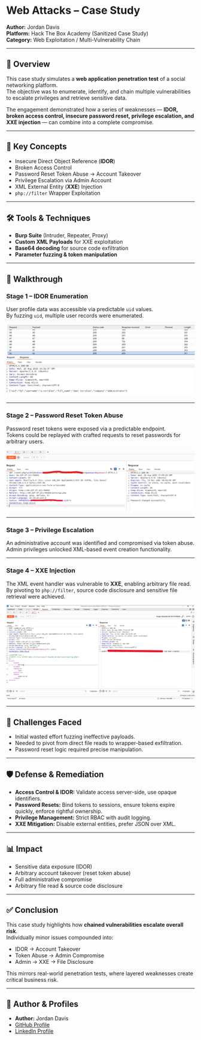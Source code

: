 # Web Attacks – Case Study

**Author:** Jordan Davis  
**Platform:** Hack The Box Academy (Sanitized Case Study)  
**Category:** Web Exploitation / Multi-Vulnerability Chain  

---

## 🧠 Overview
This case study simulates a **web application penetration test** of a social networking platform.  
The objective was to enumerate, identify, and chain multiple vulnerabilities to escalate privileges and retrieve sensitive data.

The engagement demonstrated how a series of weaknesses — **IDOR, broken access control, insecure password reset, privilege escalation, and XXE injection** — can combine into a complete compromise.

---

## 🔑 Key Concepts
- Insecure Direct Object Reference (**IDOR**)  
- Broken Access Control  
- Password Reset Token Abuse → Account Takeover  
- Privilege Escalation via Admin Account  
- XML External Entity (**XXE**) Injection  
- `php://filter` Wrapper Exploitation  

---

## 🛠️ Tools & Techniques
- **Burp Suite** (Intruder, Repeater, Proxy)  
- **Custom XML Payloads** for XXE exploitation  
- **Base64 decoding** for source code exfiltration  
- **Parameter fuzzing & token manipulation**  

---

## 📝 Walkthrough

### **Stage 1 – IDOR Enumeration**
User profile data was accessible via predictable `uid` values.  
By fuzzing `uid`, multiple user records were enumerated.

![Password Reset Abuse](images/admin-enum.png)

---

### **Stage 2 – Password Reset Token Abuse**
Password reset tokens were exposed via a predictable endpoint.  
Tokens could be replayed with crafted requests to reset passwords for arbitrary users.  

![Admin Enumeration](images/intruder-fuzz.png)

---

### **Stage 3 – Privilege Escalation**
An administrative account was identified and compromised via token abuse.  
Admin privileges unlocked XML-based event creation functionality.

---

### **Stage 4 – XXE Injection**
The XML event handler was vulnerable to **XXE**, enabling arbitrary file read.  
By pivoting to `php://filter`, source code disclosure and sensitive file retrieval were achieved.

![XXE Exploit](images/xxe-exploit.png)

---

## 🧱 Challenges Faced
- Initial wasted effort fuzzing ineffective payloads.  
- Needed to pivot from direct file reads to wrapper-based exfiltration.  
- Password reset logic required precise manipulation.  

---

## 🛡️ Defense & Remediation
- **Access Control & IDOR:** Validate access server-side, use opaque identifiers.  
- **Password Resets:** Bind tokens to sessions, ensure tokens expire quickly, enforce rightful ownership.  
- **Privilege Management:** Strict RBAC with audit logging.  
- **XXE Mitigation:** Disable external entities, prefer JSON over XML.  

---

## 📊 Impact
- Sensitive data exposure (IDOR)  
- Arbitrary account takeover (reset token abuse)  
- Full administrative compromise  
- Arbitrary file read & source code disclosure  

---

## ✅ Conclusion
This case study highlights how **chained vulnerabilities escalate overall risk**.  
Individually minor issues compounded into:  
- IDOR → Account Takeover  
- Token Abuse → Admin Compromise  
- Admin → XXE → File Disclosure  

This mirrors real-world penetration tests, where layered weaknesses create critical business risk.

---

## 🔗 Author & Profiles
- **Author:** Jordan Davis  
- [GitHub Profile](https://github.com/jd-cybersec)  
- [LinkedIn Profile](https://www.linkedin.com/in/jordan-davis47/)
